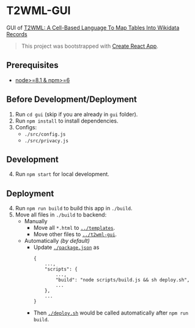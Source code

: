 # T2WML-GUI

GUI of [T2WML: A Cell-Based Language To Map Tables Into Wikidata Records](https://github.com/usc-isi-i2/t2wml)

> This project was bootstrapped with [Create React App](https://github.com/facebook/create-react-app).

## Prerequisites

* [node>=8.1 & npm>=6](https://nodejs.org/en/)

## Before Development/Deployment

1. Run `cd gui` (skip if you are already in `gui` folder).
2. Run `npm install` to install dependencies.
3. Configs:
    * `./src/config.js`
    * `./src/privacy.js`

## Development

4. Run `npm start` for local development.

## Deployment

4. Run `npm run build` to build this app in `./build`.
5. Move all files in `./build` to backend:
    * Manually
        * Move all `*.html` to [`../templates`](https://github.com/usc-isi-i2/t2wml/tree/master/templates).
        * Move other files to [`../t2wml-gui`](https://github.com/usc-isi-i2/t2wml/tree/master/t2wml-gui).
    * Automatically *(by default)*
        * Update [`./package.json`](https://github.com/usc-isi-i2/t2wml/blob/master/gui/package.json) as
            ```
            {
                ...,
                "scripts": {
                    ...,
                    "build": "node scripts/build.js && sh deploy.sh",
                    ...
                },
                ...
            }
            ```
        * Then [`./deploy.sh`](https://github.com/usc-isi-i2/t2wml/blob/master/gui/deploy.sh) would be called automatically after `npm run build`.

